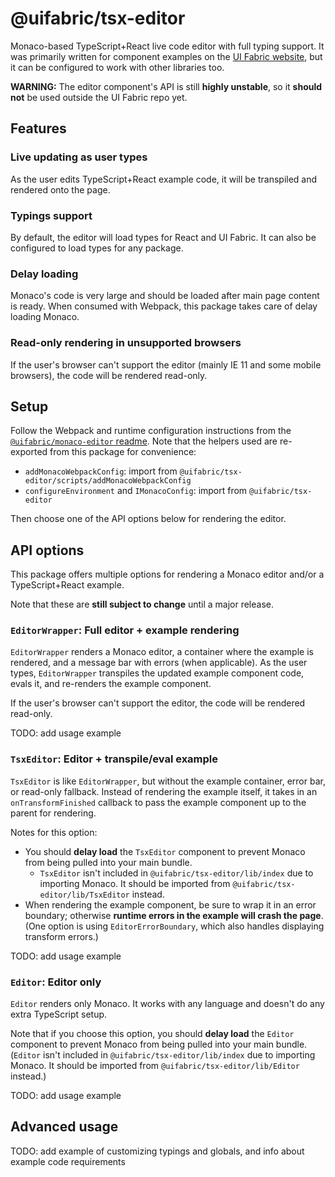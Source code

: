 # @uifabric/tsx-editor

Monaco-based TypeScript+React live code editor with full typing support. It was primarily written for component examples on the [UI Fabric website](https://developer.microsoft.com/en-us/fabric#/controls/web), but it can be configured to work with other libraries too.

**WARNING:** The editor component's API is still **highly unstable**, so it **should not** be used outside the UI Fabric repo yet.

## Features

### Live updating as user types

As the user edits TypeScript+React example code, it will be transpiled and rendered onto the page.

### Typings support

By default, the editor will load types for React and UI Fabric. It can also be configured to load types for any package.

### Delay loading

Monaco's code is very large and should be loaded after main page content is ready. When consumed with Webpack, this package takes care of delay loading Monaco.

### Read-only rendering in unsupported browsers

If the user's browser can't support the editor (mainly IE 11 and some mobile browsers), the code will be rendered read-only.

## Setup

Follow the Webpack and runtime configuration instructions from the [`@uifabric/monaco-editor` readme](https://github.com/microsoft/fluentui/blob/master/packages/monaco-editor/README.md). Note that the helpers used are re-exported from this package for convenience:

- `addMonacoWebpackConfig`: import from `@uifabric/tsx-editor/scripts/addMonacoWebpackConfig`
- `configureEnvironment` and `IMonacoConfig`: import from `@uifabric/tsx-editor`

Then choose one of the API options below for rendering the editor.

## API options

This package offers multiple options for rendering a Monaco editor and/or a TypeScript+React example.

Note that these are **still subject to change** until a major release.

### `EditorWrapper`: Full editor + example rendering

`EditorWrapper` renders a Monaco editor, a container where the example is rendered, and a message bar with errors (when applicable). As the user types, `EditorWrapper` transpiles the updated example component code, evals it, and re-renders the example component.

If the user's browser can't support the editor, the code will be rendered read-only.

TODO: add usage example

### `TsxEditor`: Editor + transpile/eval example

`TsxEditor` is like `EditorWrapper`, but without the example container, error bar, or read-only fallback. Instead of rendering the example itself, it takes in an `onTransformFinished` callback to pass the example component up to the parent for rendering.

Notes for this option:

- You should **delay load** the `TsxEditor` component to prevent Monaco from being pulled into your main bundle.
  - `TsxEditor` isn't included in `@uifabric/tsx-editor/lib/index` due to importing Monaco. It should be imported from `@uifabric/tsx-editor/lib/TsxEditor` instead.
- When rendering the example component, be sure to wrap it in an error boundary; otherwise **runtime errors in the example will crash the page**. (One option is using `EditorErrorBoundary`, which also handles displaying transform errors.)

TODO: add usage example

### `Editor`: Editor only

`Editor` renders only Monaco. It works with any language and doesn't do any extra TypeScript setup.

Note that if you choose this option, you should **delay load** the `Editor` component to prevent Monaco from being pulled into your main bundle. (`Editor` isn't included in `@uifabric/tsx-editor/lib/index` due to importing Monaco. It should be imported from `@uifabric/tsx-editor/lib/Editor` instead.)

TODO: add usage example

## Advanced usage

TODO: add example of customizing typings and globals, and info about example code requirements
